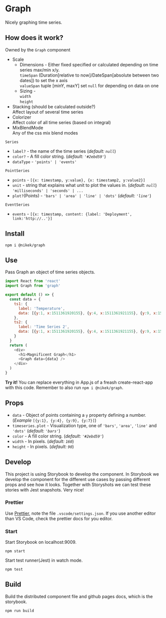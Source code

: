 # Graph
Nicely graphing time series.

## How does it work?

Owned by the `Graph` component
* Scale
  * Dimensions - Either fixed specified or calculated depending on time series max/min x/y.  
    `timeSpan` (Duration[relative to now]/DateSpan[absolute between two dates]) to set the x axis  
    `valueSpan` tuple [minY, maxY] set `null` for depending on data on one
  * Sizing -  
    `width`  
    `height`
* Stacking (should be calculated outside?)  
  Affect layout of several time series
* Colorizer  
  Affect color of all time series (based on integral)
* MixBlendMode  
  Any of the css mix blend modes 

`Series`
* `label?` - the name of the time series (*default: `null`*)
* `color?` - A fill color string. (*default: `'#2ebd59'`*)
* `dataType` - `'points' | 'events'`

`PointSeries`
* `points` - `[{x: timestamp, y:value}, {x: timestamp2, y:value2}]`  
* `unit` - string that explains what unit to plot the values in. (*default: `null`*)  
  `'milliseconds' | 'seconds' | ...`  
* `plot?`(Points) - `'bars' | 'area' | 'line' | 'dots'` (*default: `'line'`*)

`EventSeries`
* `events` - `[{x: timestamp, content: {label: 'Deployment', link:'http://..'}]`

## Install
```
npm i @nikek/graph
```

## Use
Pass Graph an object of time series objects.

```js
import React from 'react'
import Graph from 'graph'

export default () => {
  const data = {
    ts1: {
      label: 'Temperature',
      data: [{y:1, x:1511361920155}, {y:4, x:1511361921155}, {y:9, x:1511361922155}, {y:7, x:1511361923155}]
    },
    ts2: {
      label: 'Time Series 2',
      data: [{y:1, x:1511361920155}, {y:4, x:1511361921155}, {y:9, x:1511361922155}, {y:7, x:1511361923155}]
    }
  }
  return (
    <div>
      <h1>Magnificent Graph</h1>
      <Graph data={data} />
    </div>
  )
}
```
**Try it!** You can replace everything in App.js of a freash create-react-app with this code. Remember to also run `npm i @nikek/graph`.

## Props

* `data` - Object of points containing a `y` property defining a number. (*Example* `[{y:1}, {y:4}, {y:9}, {y:7}]`)
* `timeseries.plot` - Visualization type, one of `'bars'`, `'area'`, `'line'` and `'dots'` (*default: `'bars'`*)
* `color` - A fill color string. (*default: `'#2ebd59'`*)
* `width` - In pixels. (*default: `160`*)
* `height` - In pixels. (*default: `90`*)

## Develop
This project is using Storybook to develop the component.
In Storybook we develop the component for the different use
cases by passing different props and see how it looks.
Together with Storyshots we can test these stories with
Jest snapshots. Very nice!

### Prettier
Use [Prettier](https://github.com/prettier/prettier), note the file `.vscode/settings.json`. If you use another editor than VS Code, check the prettier docs for you editor. 

### Start
Start Storybook on localhost:9009.
```
npm start
```
Start test runner(Jest) in watch mode.
```
npm test
```

## Build
Build the distributed component file and github pages docs, which is the storybook.
```
npm run build
```

